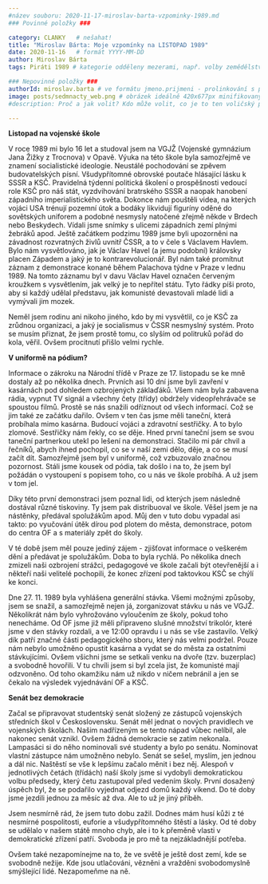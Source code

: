 ```yaml
---
#název souboru: 2020-11-17-miroslav-barta-vzpominky-1989.md
### Povinné položky ###

category: CLANKY   # nešahat!
title: "Miroslav Bárta: Moje vzpomínky na LISTOPAD 1989"
date: 2020-11-16   # formát YYYY-MM-DD
author: Miroslav Bárta
tags: Piráti 1989 # kategorie odděleny mezerami, např. volby zemědělství životní-prostředí piráti (viz https://jihomoravsky.pirati.cz/tags/)

### Nepovinné položky ###
authorId: miroslav.barta # ve formátu jmeno.prijmeni - prolinkování s profilem přes uid
image: posts/sedmnacty_web.png # obrázek ideálně 420x677px minifikovaný přes https://tinypng.com/
#description: Proč a jak volit? Kdo může volit, co je to ten voličský průkaz a jak ho získáte?

---
```


**Listopad na vojenské škole**

V roce 1989 mi bylo 16 let a studoval jsem na VGJŽ (Vojenské gymnázium Jana Žižky z Trocnova) v Opavě. Výuka na této škole byla samozřejmě ve znamení socialistické ideologie. Neustálé pochodování se zpěvem budovatelských písní. Všudypřítomné obrovské poutače hlásající lásku k SSSR a KSČ. Pravidelná týdenní politická školení o prospěšnosti vedoucí role KSČ pro náš stát, vyzdvihování bratrského SSSR a naopak hanobení západního imperialistického světa. Dokonce nám pouštěli videa, na kterých vojáci USA trénují pozemní útok a bodáky likvidují figuríny oděné do sovětských uniforem a podobné nesmysly natočené zřejmě někde v Brdech nebo Beskydech. Vídali jsme snímky s ulicemi západních zemí plnými žebráků apod. Ještě začátkem podzimu 1989 jsme byli upozorněni na závadnost rozvratných živlů uvnitř ČSSR, a to v čele s Václavem Havlem. Bylo nám vysvětlováno, jak je Václav Havel (a jemu podobní) královsky placen Západem a jaký je to kontrarevolucionář. Byl nám také promítnut záznam z demonstrace konané během Palachova týdne v Praze v lednu 1989. Na tomto záznamu byl v davu Václav Havel označen červeným kroužkem s vysvětlením, jak velký je to nepřítel státu. Tyto řádky píši proto, aby si každý udělal představu, jak komunisté devastovali mladé lidi a vymývali jim mozek.

Neměl jsem rodinu ani nikoho jiného, kdo by mi vysvětlil, co je KSČ za zrůdnou organizaci, a jaký je socialismus v ČSSR nesmyslný systém. Proto se musím přiznat, že jsem prostě tomu, co slyším od politruků pořád do kola, věřil. Ovšem procitnutí přišlo velmi rychle.

**V uniformě na pódium?**

Informace o zákroku na Národní třídě v Praze ze 17. listopadu se ke mně dostaly až po několika dnech. Prvních asi 10 dní jsme byli zavření v kasárnách pod dohledem ozbrojených záklaďáků. Všem nám byla zabavena rádia, vypnut TV signál a všechny čety (třídy) obdržely videopřehrávače se spoustou filmů. Prostě se nás snažili odříznout od všech informací. Což se jim také ze začátku dařilo. Ovšem v ten čas jsme měli taneční, která probíhala mimo kasárna. Budoucí vojáci a zdravotní sestřičky. A to bylo zlomové. Sestřičky nám řekly, co se děje. Hned první taneční jsem se svou taneční partnerkou utekl po lešení na demonstraci. Stačilo mi pár chvil a řečníků, abych ihned pochopil, co se v naší zemi dělo, děje, a co se musí začít dít. Samozřejmě jsem byl v uniformě, což vzbuzovalo značnou pozornost. Stáli jsme kousek od pódia, tak došlo i na to, že jsem byl požádán o vystoupení s popisem toho, co u nás ve škole probíhá. A už jsem v tom jel.

Díky této první demonstraci jsem poznal lidi, od kterých jsem následně dostával různé tiskoviny. Ty jsem pak distribuoval ve škole. Věšel jsem je na nástěnky, předával spolužákům apod. Můj den v tuto dobu vypadal asi takto: po vyučování útěk dírou pod plotem do města, demonstrace, potom do centra OF a s materiály zpět do školy.

V té době jsem měl pouze jediný zájem - zjišťovat informace o veškerém dění a předávat je spolužákům. Doba to byla rychlá. Po několika dnech zmizeli naši ozbrojení strážci, pedagogové ve škole začali být otevřenější a i někteří naši velitelé pochopili, že konec zřízení pod taktovkou KSČ se chýlí ke konci.

Dne 27. 11. 1989 byla vyhlášena generální stávka. Všemi možnými způsoby, jsem se snažil, a samozřejmě nejen já, zorganizovat stávku u nás ve VGJŽ. Několikrát nám bylo vyhrožováno vyloučením ze školy, pokud toho nenecháme. Od OF jsme již měli připraveno slušné množství trikolór, které jsme v den stávky rozdali, a ve 12:00 opravdu i u nás se vše zastavilo. Velký dík patří značné části pedagogického sboru, který nás velmi podržel. Pouze nám nebylo umožněno opustit kasárna a vydat se do města za ostatními stávkujícími. Ovšem všichni jsme se setkali venku na dvoře (tzv. buzerplac) a svobodně hovořili. V tu chvíli jsem si byl zcela jist, že komunisté mají odzvoněno. Od toho okamžiku nám už nikdo v ničem nebránil a jen se čekalo na výsledek vyjednávání OF a KSČ.

**Senát bez demokracie**

Začal se připravovat studentský senát složený ze zástupců vojenských středních škol v Československu. Senát měl jednat o nových pravidlech ve vojenských školách. Našim nadřízeným se tento nápad vůbec nelíbil, ale nakonec senát vznikl. Ovšem žádná demokracie se zatím nekonala. Lampasáci si do něho nominovali své studenty a bylo po senátu. Nominovat vlastní zástupce nám umožněno nebylo. Senát se sešel, myslím, jen jednou a dál nic. Naštěstí se vše k lepšímu začalo měnit i bez něj. Alespoň v jednotlivých četách (třídách) naší školy jsme si vydobyli demokratickou volbu předsedy, který četu zastupoval před vedením školy. První dosažený úspěch byl, že se podařilo vyjednat odjezd domů každý víkend. Do té doby jsme jezdili jednou za měsíc až dva. Ale to už je jiný příběh.

Jsem nesmírně rád, že jsem tuto dobu zažil. Dodnes mám husí kůži z té nesmírné pospolitosti, euforie a všudypřítomného štěstí a lásky. Od té doby se udělalo v našem státě mnoho chyb, ale i to k přeměně vlasti v demokratické zřízení patří. Svoboda je pro mě ta nejzákladnější potřeba.

Ovšem také nezapomínejme na to, že ve světě je ještě dost zemí, kde se svobodně nežije. Kde jsou utlačováni, vězněni a vražděni svobodomyslně smýšlející lidé. Nezapomeňme na ně.
 
